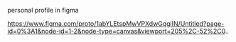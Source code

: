 personal profile in figma


https://www.figma.com/proto/1abYLEtspMwVPXdwGggiIN/Untitled?page-id=0%3A1&node-id=1-2&node-type=canvas&viewport=205%2C-52%2C0..